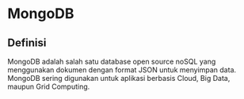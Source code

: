 # MongoDB

## Definisi
MongoDB adalah salah satu database open source noSQL yang menggunakan dokumen dengan format JSON untuk menyimpan data. MongoDB sering digunakan untuk aplikasi berbasis Cloud, Big Data, maupun Grid Computing.  

